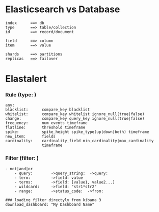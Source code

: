 Elasticsearch vs Database
=============================
    index      ==> db
    type       ==> table/collection
    id         ==> record/document

    field      ==> column
    item       ==> value

    shards     ==> partitions
    replicas   ==> failover

Elastalert
====================

### Rule (type: )
    any:
    blacklist:      compare_key blacklist
    whitelist:      compare_key whitelist ignore_null(true|false)
    change:         compare_key query_key ignore_null(true|false)
    frequency:      num_events timeframe
    flatline:       threshold timeframe
    spike:          spike_height spike_type(up|down|both) timeframe
    new_item:       fields
    cardinality:    cardinality_field min_cardinality|max_cardinality
                    timeframe

### Filter (filter: )
    - not|and|or  
        - query:        ->query_string:  ->query:
        - term:         ->field: value
        - terms:        ->field: [value1, value2...]
        - wildcard:     ->field: "str1*str2"
        - range:        ->status_code:  ->from:

    ### loading filter directyly from kibana 3
    download_dashboard: "My Dashboard Name"
